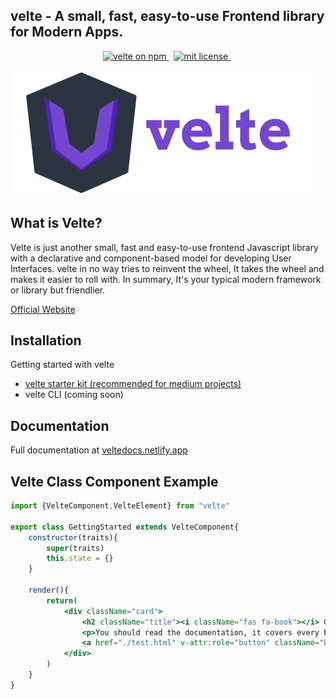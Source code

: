 ## velte - A small, fast, easy-to-use Frontend library for Modern Apps.

<p align="center">

<a href="https://www.npmjs.com/@velte/core">
    <img src="https://img.shields.io/npm/v/@velte/core.svg?logo=npm&logoColor=fff&label=NPM+package&color=limegreen" alt="velte on npm" />
</a>&nbsp;
<a href="https://github.com/RoDDy18/velte/blob/main/LICENSE">
    <img src="https://img.shields.io/badge/License-MIT-limegreen.svg" alt="mit license" />
</a>&nbsp;
</p>

<img src="https://github.com/RoDDy18/velte/blob/main/logo/velte-main.png?raw=true" alt="velte_logo"><br>
## What is Velte?
Velte is just another small, fast and easy-to-use frontend Javascript library with a declarative and component-based model for developing User Interfaces. velte in no way tries to reinvent the wheel, It takes the wheel and makes it easier to roll with. In summary, It's your typical modern framework or library but friendlier.

[Official Website](https://velte.netlify.app)

## Installation
Getting started with velte
* [velte starter kit (recommended for medium projects)](https://github.com/RoDDy18/velte-starter-kit)
* velte CLI (coming soon)

## Documentation

Full documentation at [veltedocs.netlify.app](https://veltedocs.netlify.app)


## Velte Class Component Example

```jsx
import {VelteComponent,VelteElement} from "velte"

export class GettingStarted extends VelteComponent{
    constructor(traits){
        super(traits)
        this.state = {}
    }

    render(){
        return(
            <div className="card">
                <h2 className="title"><i className="fas fa-book"></i> Getting Started</h2>
                <p>You should read the documentation, it covers every bit of the library.</p>
                <a href="./test.html" v-attr:role="button" className="button">Read the Docs</a>
            </div>
        )
    }
}
```
